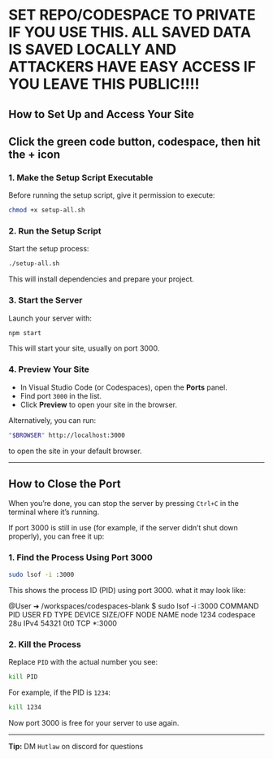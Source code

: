 # SET REPO/CODESPACE TO PRIVATE IF YOU USE THIS. ALL SAVED DATA IS SAVED LOCALLY AND ATTACKERS HAVE EASY ACCESS IF YOU LEAVE THIS PUBLIC!!!!

## How to Set Up and Access Your Site

## Click the green **code** button, codespace, then hit the + icon

### 1. Make the Setup Script Executable

Before running the setup script, give it permission to execute:

```bash
chmod +x setup-all.sh
```

### 2. Run the Setup Script

Start the setup process:

```bash
./setup-all.sh
```

This will install dependencies and prepare your project.

### 3. Start the Server

Launch your server with:

```bash
npm start
```

This will start your site, usually on port 3000.

### 4. Preview Your Site

- In Visual Studio Code (or Codespaces), open the **Ports** panel.
- Find port `3000` in the list.
- Click **Preview** to open your site in the browser.

Alternatively, you can run:

```bash
"$BROWSER" http://localhost:3000
```

to open the site in your default browser.

---

## How to Close the Port

When you’re done, you can stop the server by pressing `Ctrl+C` in the terminal where it’s running.

If port 3000 is still in use (for example, if the server didn’t shut down properly), you can free it up:

### 1. Find the Process Using Port 3000

```bash
sudo lsof -i :3000
```

This shows the process ID (PID) using port 3000.
what it may look like:

@User ➜ /workspaces/codespaces-blank $ sudo lsof -i :3000
COMMAND  PID USER        FD   TYPE  DEVICE SIZE/OFF NODE NAME
node    1234 codespace   28u  IPv4  54321  0t0      TCP *:3000

### 2. Kill the Process

Replace `PID` with the actual number you see:

```bash
kill PID
```

For example, if the PID is `1234`:

```bash
kill 1234
```

Now port 3000 is free for your server to use again.

---

**Tip:**
DM `Hutlaw` on discord for questions

